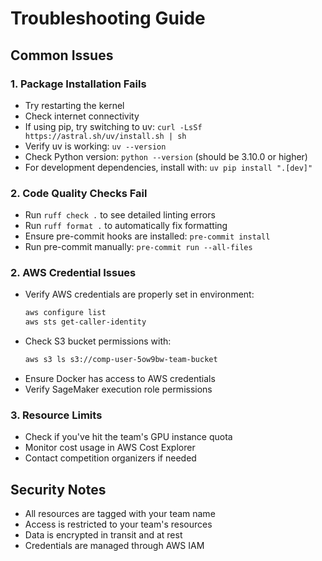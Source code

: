 # Troubleshooting Guide

## Common Issues

### 1. Package Installation Fails
- Try restarting the kernel
- Check internet connectivity
- If using pip, try switching to uv: `curl -LsSf https://astral.sh/uv/install.sh | sh`
- Verify uv is working: `uv --version`
- Check Python version: `python --version` (should be 3.10.0 or higher)
- For development dependencies, install with: `uv pip install ".[dev]"`

### 2. Code Quality Checks Fail
- Run `ruff check .` to see detailed linting errors
- Run `ruff format .` to automatically fix formatting
- Ensure pre-commit hooks are installed: `pre-commit install`
- Run pre-commit manually: `pre-commit run --all-files`

### 2. AWS Credential Issues
- Verify AWS credentials are properly set in environment:
  ```bash
  aws configure list
  aws sts get-caller-identity
  ```
- Check S3 bucket permissions with:
  ```bash
  aws s3 ls s3://comp-user-5ow9bw-team-bucket
  ```
- Ensure Docker has access to AWS credentials
- Verify SageMaker execution role permissions

### 3. Resource Limits
- Check if you've hit the team's GPU instance quota
- Monitor cost usage in AWS Cost Explorer
- Contact competition organizers if needed

## Security Notes

- All resources are tagged with your team name
- Access is restricted to your team's resources
- Data is encrypted in transit and at rest
- Credentials are managed through AWS IAM
